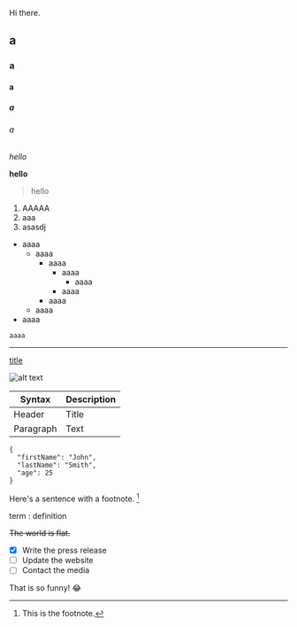 Hi there.

## a
### a
#### a
##### a
###### a

*hello*

**hello**

> hello

1. AAAAA
2. aaa
3. asasdj

- aaaa
    - aaaa
        - aaaa
            - aaaa
                - aaaa
            - aaaa
        - aaaa
    - aaaa
- aaaa

`aaaa`

---

[title](https://www.example.com)

![alt text](https://en.wikipedia.org/static/images/mobile/copyright/wikipedia-wordmark-en.svg)

| Syntax | Description |
| ----------- | ----------- |
| Header | Title |
| Paragraph | Text | 

```
{
  "firstName": "John",
  "lastName": "Smith",
  "age": 25
}
```

Here's a sentence with a footnote. [^1]

[^1]: This is the footnote.

term
: definition

~~The world is flat.~~

- [x] Write the press release
- [ ] Update the website
- [ ] Contact the media

That is so funny! :joy:
